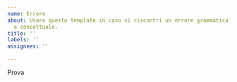 ```yaml
---
name: Errore
about: Usare questo template in caso si riscontri un errore grammaticale, ortografico
  o concettuale.
title: ''
labels: ''
assignees: ''

---
```


Prova
